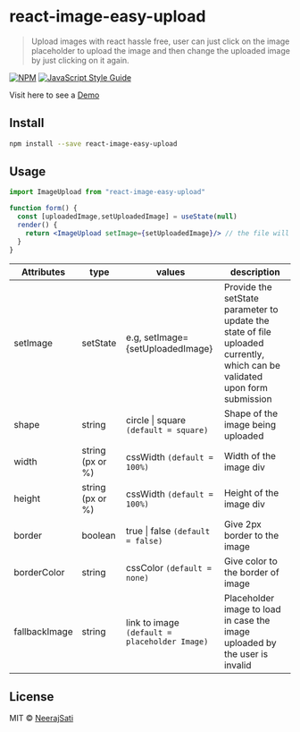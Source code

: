# react-image-easy-upload

> Upload images with react hassle free, user can just click on the image placeholder to upload the image and then change the uploaded image by just clicking on it again.

[![NPM](https://img.shields.io/npm/v/react-image-easy-upload.svg)](https://www.npmjs.com/package/react-image-easy-upload) [![JavaScript Style Guide](https://img.shields.io/badge/code_style-standard-brightgreen.svg)](https://standardjs.com)

Visit here to see a [Demo](https://codesandbox.io/s/react-image-easy-upload-nl5lyx) 

## Install

```bash
npm install --save react-image-easy-upload
```

## Usage

```jsx
import ImageUpload from "react-image-easy-upload"

function form() {
  const [uploadedImage,setUploadedImage] = useState(null)
  render() {
    return <ImageUpload setImage={setUploadedImage}/> // the file will be updated to uploadedImage state
  }
}
```


Attributes  | type | values |  description
-- | -- | -- | --
setImage | setState | e.g, setImage={setUploadedImage} | Provide the setState parameter to update the state of file uploaded currently, which can be validated upon form submission
shape | string | circle \| square `(default = square)`  | Shape of the image being uploaded
width | string (px or %) | cssWidth `(default = 100%)`  | Width of the image div
height | string (px or %) | cssWidth `(default = 100%)`  | Height of the image div
border | boolean | true \| false `(default = false)`  | Give 2px border to the image
borderColor | string | cssColor `(default = none)`  | Give color to the border of image
fallbackImage | string | link to image `(default = placeholder Image)`  | Placeholder image to load in case the image uploaded by the user is invalid

## License

MIT © [NeerajSati](https://github.com/NeerajSati)
